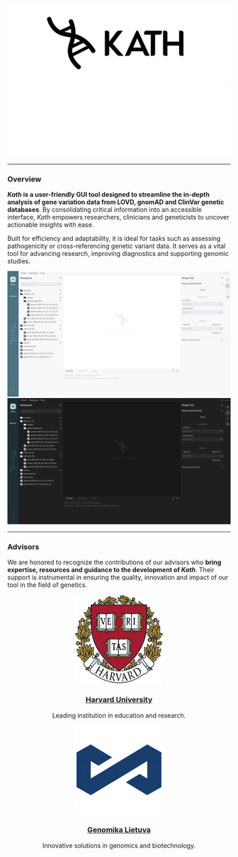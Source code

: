 <img src="assets/kath_banner_light.png#gh-light-mode-only" alt="Kath Logo">
<img src="assets/kath_banner_dark.png#gh-dark-mode-only" alt="Kath Logo">

---

### Overview

**_Kath_ is a user-friendly GUI tool designed to streamline the in-depth analysis of gene variation data from LOVD, gnomAD and ClinVar genetic databases**. By consolidating critical information into an accessible interface, _Kath_ empowers researchers, clinicians and geneticists to uncover actionable insights with ease.

Built for efficiency and adaptability, it is ideal for tasks such as assessing pathogenicity or cross-referencing genetic variant data. It serves as a vital tool for advancing research, improving diagnostics and supporting genomic studies.

<img src="assets/kath_light.png#gh-light-mode-only" alt="Kath Light Mode">
<img src="assets/kath_dark.png#gh-dark-mode-only" alt="Kath Dark Mode">

---

### Advisors

We are honored to recognize the contributions of our advisors who **bring expertise, resources and guidance to the development of _Kath_**. Their support is instrumental in ensuring the quality, innovation and impact of our tool in the field of genetics.

<div align="center">
  <div>
    <img src="assets/harvard_logo.png" alt="Harvard University Logo" style="width: 200px; height: auto; border-radius: 12px;">
    <h3><a href="https://www.harvard.edu">Harvard University</a></h3>
    <p>Leading institution in education and research.</p>
  </div>
  <div>
    <img src="assets/genomika_logo.png" alt="Genomika Lietuva Logo" style="width: 200px; height: auto; border-radius: 12px;">
    <h3><a href="https://genomika.lt">Genomika Lietuva</a></h3>
    <p>Innovative solutions in genomics and biotechnology.</p>
  </div>
</div>